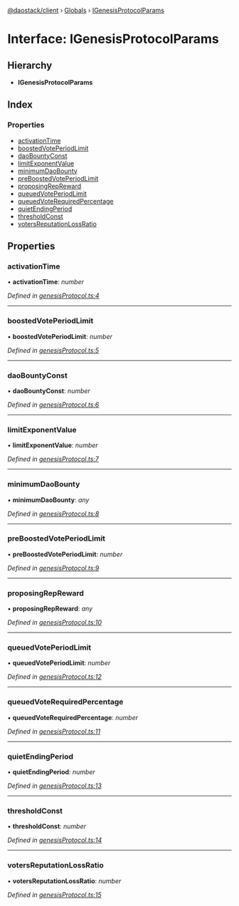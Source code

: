 [@daostack/client](../README.md) › [Globals](../globals.md) › [IGenesisProtocolParams](igenesisprotocolparams.md)

# Interface: IGenesisProtocolParams

## Hierarchy

* **IGenesisProtocolParams**

## Index

### Properties

* [activationTime](igenesisprotocolparams.md#activationtime)
* [boostedVotePeriodLimit](igenesisprotocolparams.md#boostedvoteperiodlimit)
* [daoBountyConst](igenesisprotocolparams.md#daobountyconst)
* [limitExponentValue](igenesisprotocolparams.md#limitexponentvalue)
* [minimumDaoBounty](igenesisprotocolparams.md#minimumdaobounty)
* [preBoostedVotePeriodLimit](igenesisprotocolparams.md#preboostedvoteperiodlimit)
* [proposingRepReward](igenesisprotocolparams.md#proposingrepreward)
* [queuedVotePeriodLimit](igenesisprotocolparams.md#queuedvoteperiodlimit)
* [queuedVoteRequiredPercentage](igenesisprotocolparams.md#queuedvoterequiredpercentage)
* [quietEndingPeriod](igenesisprotocolparams.md#quietendingperiod)
* [thresholdConst](igenesisprotocolparams.md#thresholdconst)
* [votersReputationLossRatio](igenesisprotocolparams.md#votersreputationlossratio)

## Properties

###  activationTime

• **activationTime**: *number*

*Defined in [genesisProtocol.ts:4](https://github.com/daostack/client/blob/18967ff/src/genesisProtocol.ts#L4)*

___

###  boostedVotePeriodLimit

• **boostedVotePeriodLimit**: *number*

*Defined in [genesisProtocol.ts:5](https://github.com/daostack/client/blob/18967ff/src/genesisProtocol.ts#L5)*

___

###  daoBountyConst

• **daoBountyConst**: *number*

*Defined in [genesisProtocol.ts:6](https://github.com/daostack/client/blob/18967ff/src/genesisProtocol.ts#L6)*

___

###  limitExponentValue

• **limitExponentValue**: *number*

*Defined in [genesisProtocol.ts:7](https://github.com/daostack/client/blob/18967ff/src/genesisProtocol.ts#L7)*

___

###  minimumDaoBounty

• **minimumDaoBounty**: *any*

*Defined in [genesisProtocol.ts:8](https://github.com/daostack/client/blob/18967ff/src/genesisProtocol.ts#L8)*

___

###  preBoostedVotePeriodLimit

• **preBoostedVotePeriodLimit**: *number*

*Defined in [genesisProtocol.ts:9](https://github.com/daostack/client/blob/18967ff/src/genesisProtocol.ts#L9)*

___

###  proposingRepReward

• **proposingRepReward**: *any*

*Defined in [genesisProtocol.ts:10](https://github.com/daostack/client/blob/18967ff/src/genesisProtocol.ts#L10)*

___

###  queuedVotePeriodLimit

• **queuedVotePeriodLimit**: *number*

*Defined in [genesisProtocol.ts:12](https://github.com/daostack/client/blob/18967ff/src/genesisProtocol.ts#L12)*

___

###  queuedVoteRequiredPercentage

• **queuedVoteRequiredPercentage**: *number*

*Defined in [genesisProtocol.ts:11](https://github.com/daostack/client/blob/18967ff/src/genesisProtocol.ts#L11)*

___

###  quietEndingPeriod

• **quietEndingPeriod**: *number*

*Defined in [genesisProtocol.ts:13](https://github.com/daostack/client/blob/18967ff/src/genesisProtocol.ts#L13)*

___

###  thresholdConst

• **thresholdConst**: *number*

*Defined in [genesisProtocol.ts:14](https://github.com/daostack/client/blob/18967ff/src/genesisProtocol.ts#L14)*

___

###  votersReputationLossRatio

• **votersReputationLossRatio**: *number*

*Defined in [genesisProtocol.ts:15](https://github.com/daostack/client/blob/18967ff/src/genesisProtocol.ts#L15)*
